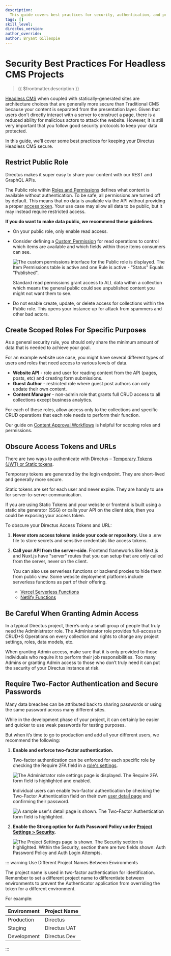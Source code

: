 ```yaml
---
description:
  This guide covers best practices for security, authentication, and permissions within the context of Headless CMS.
tags: []
skill_level:
directus_version:
author_override:
author: Bryant Gillespie
---
```


# Security Best Practices For Headless CMS Projects

> {{ $frontmatter.description }}

[Headless CMS](/use-cases/headless-cms/introduction) when coupled with statically-generated sites are architecture
choices that are generally more secure than Traditional CMS because your content is separated from the presentation
layer. Given that users don't directly interact with a server to construct a page, there is a reduced ability for
malicious actors to attack the website. However, it is still very important that you follow good security protocols to
keep your data protected.

In this guide, we'll cover some best practices for keeping your Directus Headless CMS secure.

## Restrict Public Role

Directus makes it super easy to share your content with our REST and GraphQL APIs.

The Public role within [Roles and Permissions](/configuration/users-roles-permissions#roles) defines what content is
available without authentication. To be safe, all permissions are turned off by default. This means that no data is
available via the API without providing a proper [access token](/reference/authentication#access-tokens). Your use case
may allow all data to be public, but it may instead require restricted access.

**If you do want to make data public, we recommend these guidelines.**

- On your public role, only enable read access.
- Consider defining a
  [Custom Permission](/configuration/users-roles-permissions/permissions#configure-custom-permissions) for read
  operations to control which items are available and which fields within those items consumers can see.

  ![The custom permissions interface for the Public role is displayed. The Item Permissions table is active and one Rule is active - "Status" Equals "Published".](https://cdn.directus.io/docs/v9/headless-cms/security-20230322/custom-permissions.webp)

  Standard read permissions grant access to ALL data within a collection which means the general public could see
  unpublished content you might not want them to see.

- Do not enable create, update, or delete access for collections within the Public role. This opens your instance up for
  attack from spammers and other bad actors.

## Create Scoped Roles For Specific Purposes

As a general security rule, you should only share the minimum amount of data that is needed to achieve your goal.

For an example website use case, you might have several different types of users and roles that need access to various
levels of data.

- **Website API** - role and user for reading content from the API (pages, posts, etc) and creating form submissions.
- **Guest Author** - restricted role where guest post authors can only update their own content.
- **Content Manager** - non-admin role that grants full CRUD access to all collections except business analytics.

For each of these roles, allow access only to the collections and specific CRUD operations that each role needs to
perform their function.

Our guide on [Content Approval Workflows](/cookbook/permissions/basic-workflows) is helpful for scoping roles and
permissions.

## Obscure Access Tokens and URLs

There are two ways to authenticate with Directus –
[Temporary Tokens (JWT) or Static tokens](/reference/authentication#access-tokens).

Temporary tokens are generated by the login endpoint. They are short-lived and generally more secure.

Static tokens are set for each user and never expire. They are handy to use for server-to-server communication.

If you are using Static Tokens and your website or frontend is built using a static site generator (SSG) or calls your
API on the client side, then you could be exposing your access token.

To obscure your Directus Access Tokens and URL:

1. **Never store access tokens inside your code or repository.** Use a .env file to store secrets and sensitive
   credentials like access tokens.

2. **Call your API from the server-side**. Frontend frameworks like Next.js and Nuxt.js have "server" routes that you
   can setup that are only called from the server, never on the client.

   You can also use serverless functions or backend proxies to hide them from public view. Some website deployment
   platforms include serverless functions as part of their offering.

   - [Vercel Serverless Functions](https://vercel.com/docs/concepts/functions/serverless-functions)
   - [Netlify Functions](https://docs.netlify.com/functions/overview/)

## Be Careful When Granting Admin Access

In a typical Directus project, there’s only a small group of people that truly need the Administrator role. The
Administrator role provides full-access to CRUD+S Operations on every collection and rights to change any project
settings, roles, data models, etc.

When granting Admin access, make sure that it is only provided to those individuals who require it to perform their job
responsibilities. Too many Admins or granting Admin access to those who don’t truly need it can put the security of your
Directus instance at risk.

## Require Two-Factor Authentication and Secure Passwords

Many data breaches can be attributed back to sharing passwords or using the same password across many different sites.

While in the development phase of your project, it can certainly be easier and quicker to use weak passwords for testing
purposes.

But when it’s time to go to production and add all your different users, we recommend the following:

1. **Enable and enforce two-factor authentication.**

   Two-factor authentication can be enforced for each specific role by checking the Require 2FA field in a
   [role's settings](/configuration/users-roles-permissions/roles#configure-role-details).

   ![The Administrator role settings page is displayed. The Require 2FA form field is highlighted and enabled.](https://cdn.directus.io/docs/v9/headless-cms/security-20230322/2fa-role.webp)

   Individual users can enable two-factor authentication by checking the Two-Factor Authentication field on their own
   [user detail page](/app/user-directory#user-details-page) and confirming their password.

   ![A sample user's detail page is shown. The Two-Factor Authentication form field is highlighted. ](https://cdn.directus.io/docs/v9/headless-cms/security-20230322/2fa-user.webp)

2. **Enable the Strong option for Auth Password Policy under
   [Project Settings > Security](/configuration/project-settings#security).**

   ![The Project Settings page is shown. The Security section is highlighted. Within the Security, section there are two fields shown: Auth Password Policy and Auth Login Attempts.](https://cdn.directus.io/docs/v9/headless-cms/security-20230322/security-project-settings.webp)

::: warning Use Different Project Names Between Environments

The project name is used in two-factor authentication for identification. Remember to set a different project name to
differentiate between environments to prevent the Authenticator application from overriding the token for a different
environment.

For example:

| Environment | Project Name |
| ----------- | ------------ |
| Production  | Directus     |
| Staging     | Directus UAT |
| Development | Directus Dev |

:::
